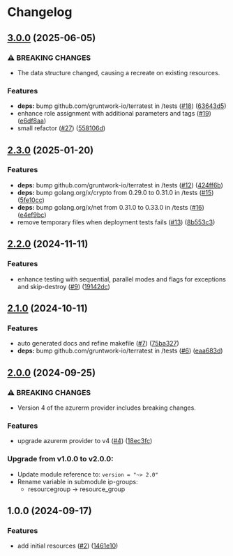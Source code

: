 # Changelog

## [3.0.0](https://github.com/CloudNationHQ/terraform-azure-fwp/compare/v2.3.0...v3.0.0) (2025-06-05)


### ⚠ BREAKING CHANGES

* The data structure changed, causing a recreate on existing resources.

### Features

* **deps:** bump github.com/gruntwork-io/terratest in /tests ([#18](https://github.com/CloudNationHQ/terraform-azure-fwp/issues/18)) ([63643d5](https://github.com/CloudNationHQ/terraform-azure-fwp/commit/63643d5998a3aee6a81e1decd92bb99c83d3efe5))
* enhance role assignment with additional parameters and tags ([#19](https://github.com/CloudNationHQ/terraform-azure-fwp/issues/19)) ([e6df8aa](https://github.com/CloudNationHQ/terraform-azure-fwp/commit/e6df8aaba63c7a66462a5ca29f0d7256583df50b))
* small refactor ([#27](https://github.com/CloudNationHQ/terraform-azure-fwp/issues/27)) ([558106d](https://github.com/CloudNationHQ/terraform-azure-fwp/commit/558106d8b9edb1e4782b8b25838970583d079cac))

## [2.3.0](https://github.com/CloudNationHQ/terraform-azure-fwp/compare/v2.2.0...v2.3.0) (2025-01-20)


### Features

* **deps:** bump github.com/gruntwork-io/terratest in /tests ([#12](https://github.com/CloudNationHQ/terraform-azure-fwp/issues/12)) ([424ff6b](https://github.com/CloudNationHQ/terraform-azure-fwp/commit/424ff6bb6c2d6e250967789b7502760d1b5bb9ba))
* **deps:** bump golang.org/x/crypto from 0.29.0 to 0.31.0 in /tests ([#15](https://github.com/CloudNationHQ/terraform-azure-fwp/issues/15)) ([5fe10cc](https://github.com/CloudNationHQ/terraform-azure-fwp/commit/5fe10cc928ad6e225456884fe400d6df68529d26))
* **deps:** bump golang.org/x/net from 0.31.0 to 0.33.0 in /tests ([#16](https://github.com/CloudNationHQ/terraform-azure-fwp/issues/16)) ([e4ef9bc](https://github.com/CloudNationHQ/terraform-azure-fwp/commit/e4ef9bce7c550a3f2709ac4959a619c7c7b4bc64))
* remove temporary files when deployment tests fails ([#13](https://github.com/CloudNationHQ/terraform-azure-fwp/issues/13)) ([8b553c3](https://github.com/CloudNationHQ/terraform-azure-fwp/commit/8b553c3bf456c30a805dc125ff7b4e2704a8d8b0))

## [2.2.0](https://github.com/CloudNationHQ/terraform-azure-fwp/compare/v2.1.0...v2.2.0) (2024-11-11)


### Features

* enhance testing with sequential, parallel modes and flags for exceptions and skip-destroy ([#9](https://github.com/CloudNationHQ/terraform-azure-fwp/issues/9)) ([19142dc](https://github.com/CloudNationHQ/terraform-azure-fwp/commit/19142dc05bec0f0bcf2b50c2493896be7dce7110))

## [2.1.0](https://github.com/CloudNationHQ/terraform-azure-fwp/compare/v2.0.0...v2.1.0) (2024-10-11)


### Features

* auto generated docs and refine makefile ([#7](https://github.com/CloudNationHQ/terraform-azure-fwp/issues/7)) ([75ba327](https://github.com/CloudNationHQ/terraform-azure-fwp/commit/75ba327a3fa5dcc7f1d2b4af61aa5e1a1b77013d))
* **deps:** bump github.com/gruntwork-io/terratest in /tests ([#6](https://github.com/CloudNationHQ/terraform-azure-fwp/issues/6)) ([eaa683d](https://github.com/CloudNationHQ/terraform-azure-fwp/commit/eaa683d08b8526b5f5386cd16b72f42d4d54fc28))

## [2.0.0](https://github.com/CloudNationHQ/terraform-azure-fwp/compare/v1.0.0...v2.0.0) (2024-09-25)


### ⚠ BREAKING CHANGES

* Version 4 of the azurerm provider includes breaking changes.

### Features

* upgrade azurerm provider to v4 ([#4](https://github.com/CloudNationHQ/terraform-azure-fwp/issues/4)) ([18ec3fc](https://github.com/CloudNationHQ/terraform-azure-fwp/commit/18ec3fcc38e5dee9b0870f26d4a78e734582577d))

### Upgrade from v1.0.0 to v2.0.0:

- Update module reference to: `version = "~> 2.0"`
- Rename variable in submodule ip-groups:
  - resourcegroup -> resource_group

## 1.0.0 (2024-09-17)


### Features

* add initial resources ([#2](https://github.com/CloudNationHQ/terraform-azure-fwp/issues/2)) ([1461e10](https://github.com/CloudNationHQ/terraform-azure-fwp/commit/1461e1018c92d3d35688e1457f9ba5c11e7a8829))
